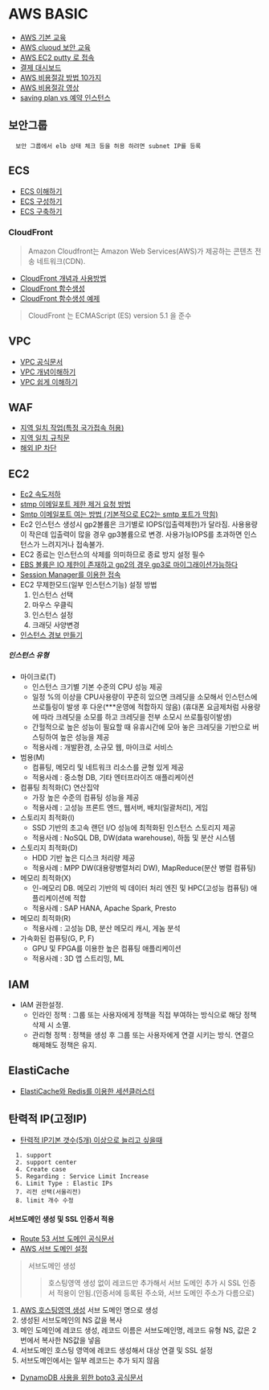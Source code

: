 # AWS BASIC
* [AWS 기본 교육](https://kr-id-general.workshop.aws/ko/compute/launching.html)
* [AWS cluoud 보안 교육](https://www.aws.training/Details/eLearning?id=54772)
* [AWS EC2 putty 로 접속](https://mozi.tistory.com/191)
* [결제 대시보드](https://console.aws.amazon.com/billing/home?region=ap-northeast-2#/)
* [AWS 비용절감 방법 10가지](https://aws.amazon.com/ko/blogs/korea/10-things-you-can-do-today-to-reduce-aws-costs/)
* [AWS 비용절감 영상](https://aws.amazon.com/ko/blogs/korea/startups-six-ways-to-reduce-your-aws-bill/)
* [saving plan vs 예약 인스턴스](https://sa-na.tistory.com/entry/AWS-%EB%B9%84%EC%9A%A9%EC%A4%84%EC%9D%B4%EA%B8%B0-%EC%98%88%EC%95%BD-%EC%9D%B8%EC%8A%A4%ED%84%B4%EC%8A%A4%EC%99%80-Savings-Plans)

## 보안그룹
```
  보안 그룹에서 elb 상태 체크 등을 허용 하려면 subnet IP를 등록
```

## ECS
* [ECS 이해하기](https://tech.cloud.nongshim.co.kr/2021/08/30/%EC%86%8C%EA%B0%9C-amazon-ecs%EB%9E%80/)
* [ECS 구성하기](https://waspro.tistory.com/428)
* [ECS 구축하기](https://minddong.tistory.com/69)

### CloudFront
> Amazon Cloudfront는 Amazon Web Services(AWS)가 제공하는 콘텐츠 전송 네트워크(CDN).
* [CloudFront 개념과 사용방법](https://inpa.tistory.com/entry/AWS-%F0%9F%93%9A-CloudFront-%EA%B0%9C%EB%85%90-%EC%9B%90%EB%A6%AC-%EC%82%AC%EC%9A%A9-%EC%84%B8%ED%8C%85-%F0%9F%92%AF-%EC%A0%95%EB%A6%AC)
* [CloudFront 함수생성](https://docs.aws.amazon.com/ko_kr/AmazonCloudFront/latest/DeveloperGuide/edge-functions.html)
* [CloudFront 함수생성 예제](https://github.com/aws-samples/amazon-cloudfront-functions)
>  CloudFront 는 ECMAScript (ES) version 5.1 을 준수

## VPC
* [VPC 공식문서](https://docs.aws.amazon.com/ko_kr/vpc/latest/userguide/what-is-amazon-vpc.html)
* [VPC 개념이해하기](https://jbhs7014.tistory.com/164)
* [VPC 쉽게 이해하기](https://medium.com/harrythegreat/aws-%EA%B0%80%EC%9E%A5%EC%89%BD%EA%B2%8C-vpc-%EA%B0%9C%EB%85%90%EC%9E%A1%EA%B8%B0-71eef95a7098)

## WAF
* [지역 일치 작업(특정 국가접속 허용)](https://docs.aws.amazon.com/ko_kr/waf/latest/developerguide/classic-web-acl-geo-conditions.html)
* [지역 일치 규칙문](https://docs.aws.amazon.com/ko_kr/waf/latest/developerguide/waf-rule-statement-type-geo-match.html)
* [해외 IP 차단](https://support.bespinglobal.com/ko/support/solutions/articles/73000544860--aws-waf-%EB%A5%BC-%EC%9D%B4%EC%9A%A9%ED%95%9C-%ED%95%B4%EC%99%B8-ip-%EC%B0%A8%EB%8B%A8)


## EC2
* [Ec2 속도저하](https://steemit.com/kr-dev/@segyepark/aws-ec2)
* [stmp 이메일포트 제한 제거 요청 방법](https://support.bespinglobal.com/support/solutions/articles/16000041126--aws-ec2-smtp-25-)
* [Smtp 이메일포트 여는 방법 (기본적으로 EC2는 smtp 포트가 막힘)](https://aws.amazon.com/ko/premiumsupport/knowledge-center/ec2-port-25-throttle/)
* Ec2 인스턴스 생성시 gp2볼륨은 크기별로 IOPS(입출력제한)가 달라짐. 사용용량이 작은데 입출력이 많을 경우 gp3볼륨으로 변경. 사용가능IOPS를 초과하면 인스턴스가 느려지거나 접속불가.
* EC2 종료는 인스턴스의 삭제를 의미하므로 종료 방지 설정 필수
* [EBS 볼륨은 IO 제한이 존재하고 gp2의 경우 gp3로 마이그래이션가능하다](https://aws.amazon.com/ko/blogs/korea/new-amazon-ebs-gp3-volume-lets-you-provision-performance-separate-from-capacity-and-offers-20-lower-price/)
* [Session Manager를 이용한 접속](https://eunsu-shin.medium.com/aws-ssm-session-manager-%EB%A5%BC-%EC%9D%B4%EC%9A%A9%ED%95%98%EC%97%AC-ec2-%EC%9D%B8%EC%8A%A4%ED%84%B4%EC%8A%A4%EC%97%90-%EC%A0%91%EC%86%8D%ED%95%98%EA%B8%B0-14d52de21a3c)
* EC2 무제한모드(일부 인스턴스기능) 설정 방법
  1. 인스턴스 선택
  2. 마우스 우클릭
  3. 인스턴스 설정
  4. 크래딧 사양변경
* [인스턴스 경보 만들기](https://docs.aws.amazon.com/ko_kr/AWSEC2/latest/UserGuide/using-cloudwatch-createalarm.html)
##### 인스턴스 유형
 * 마이크로(T)
    * 인스턴스 크기별 기본 수준의 CPU 성능 제공
    * 일정 %의 이상을 CPU사용량이 꾸준히 있으면 크레딧을 소모해서 인스턴스에 쓰로틀링이 발생 후 다운(***운영에 적합하지 않음)
      (휴대폰 요금제처럼 사용량에 따라 크레딧을 소모를 하고 크레딧을 전부 소모시 쓰로틀링이발생)
    * 간헐적으로 높은 성능이 필요할 때 유휴시간에 모아 놓은 크레딧을 기반으로 버스팅하여 높은 성능을 제공
    * 적용사례 : 개발환경, 소규모 웹, 마이크로 서비스
 * 범용(M)
    * 컴퓨팅, 메모리 및 네트워크 리소스를 균형 있게 제공
    * 적용사례 : 중소형 DB, 기타 엔터프라이즈 애플리케이션 
 * 컴퓨팅 최적화(C) 연산집약
    * 가장 높은 수준의 컴퓨팅 성능을 제공
    * 적용사례 : 고성능 프론트 엔드, 웹서버, 배치(일괄처리), 게임
 * 스토리지 최적화(I)
    * SSD 기반의 초고속 랜던 I/O 성능에 최적화된 인스턴스 스토리지 제공
    * 적용사례 : NoSQL DB, DW(data warehouse), 하둡 및 분산 시스템
 * 스토리지 최적화(D)
    * HDD 기반 높은 디스크 처리량 제공
    * 적용사례 : MPP DW(대용량병렬처리 DW), MapReduce(분산 병렬 컴퓨팅)
 * 메모리 최적화(X)
    * 인-메모리 DB. 메모리 기반의 빅 데이터 처리 엔진 및 HPC(고성능 컴퓨팅) 애플리케이션에 적합
    * 적용사례 : SAP HANA, Apache Spark, Presto
 * 메모리 최적화(R)
    * 적용사례 : 고성능 DB, 분산 메모리 캐시, 게놈 분석
 * 가속화된 컴퓨팅(G, P, F)
    * GPU 및 FPGA를 이용한 높은 컴퓨팅 애플리케이션
    * 적용사례 : 3D 앱 스트리밍, ML


## IAM
* IAM 권한설정. 
  * 인라인 정책 : 그룹 또는 사용자에게 정책을 직접 부여하는 방식으로 해당 정책 삭제 시 소멸.
  * 관리형 정책 : 정책을 생성 후 그룹 또는 사용자에게 연결 시키는 방식. 연결으 해제해도 정책은 유지.


## ElastiCache
* [ElastiCache와 Redis를 이용한 세션클러스터](https://aws.amazon.com/ko/getting-started/hands-on/building-fast-session-caching-with-amazon-elasticache-for-redis/)

## 탄력적 IP(고정IP)
* [탄력적 IP기본 갯수(5개) 이상으로 늘리고 싶을때](https://goodlife-coding.tistory.com/entry/Elastic-IP%ED%83%84%EB%A0%A5%EC%A0%81-IP-%ED%95%A0%EB%8B%B9-%ED%95%9C%EA%B3%84-%EB%B0%8F-%EC%9A%94%EA%B8%88-%EB%B6%80%EA%B3%BC-%EB%B0%A9%EC%8B%9D)
```
  1. support
  2. support center 
  4. Create case 
  5. Regarding : Service Limit Increase 
  6. Limit Type : Elastic IPs 
  7. 리전 선택(서울리전) 
  8. limit 개수 수정
```


#### 서브도메인 생성 및 SSL 인증서 적용
* [Route 53 서브 도메인 공식문서](https://aws.amazon.com/ko/premiumsupport/knowledge-center/create-subdomain-route-53/)
* [AWS 서브 도메인 설정](https://blog.self-made.cloud/232)
> 서브도메인 생성
> > 호스팅영역 생성 없이 레코드만 추가해서 서브 도메인 추가 시 SSL 인증서 적용이 안됨.(인증서에 등록된 주소와, 서브 도메인 주소가 다름으로)
1. [AWS 호스팅영역 생성](https://console.aws.amazon.com/route53/v2/hostedzones#) 서브 도메인 명으로 생성
2. 생성된 서브도메인의 NS 값을 복사 
3. 메인 도메인에 레코드 생성, 레코드 이름은 서브도메인명, 레코드 유형 NS, 값은 2번에서 복사한 NS값을 넣음
4. 서브도메인 호스팅 영역에 레코드 생성해서 대상 연결 및 SSL 설정
5. 서브도메인에서는 일부 레코드는 추가 되지 않음 



* [DynamoDB 사용을 위한 boto3 공식문서](https://boto3.amazonaws.com/v1/documentation/api/latest/guide/dynamodb.html)

